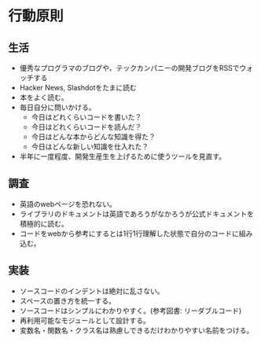 # 行動原則

## 生活
- 優秀なプログラマのブログや、テックカンパニーの開発ブログをRSSでウォッチする
- Hacker News, Slashdotをたまに読む
- 本をよく読む。
- 毎日自分に問いかける。
    - 今日はどれくらいコードを書いた？
    - 今日はどれくらいコードを読んだ？
    - 今日はどんな本からどんな知識を得た？
    - 今日はどんな新しい知識を仕入れた？
- 半年に一度程度、開発生産生を上げるために使うツールを見直す。


## 調査
- 英語のwebページを恐れない。
- ライブラリのドキュメントは英語であろうがなかろうが公式ドキュメントを積極的に読む。
- コードをwebから参考にするとは1行1行理解した状態で自分のコードに組み込む。


## 実装
- ソースコードのインデントは絶対に乱さない。
- スペースの置き方を統一する。
- ソースコードはシンプルにわかりやすく。(参考図書: リーダブルコード)
- 再利用可能なモジュールとして設計する。
- 変数名・関数名・クラス名は熟慮しできるだけわかりやすい名前をつける。

